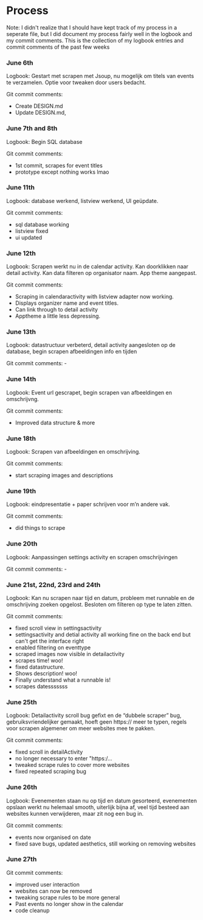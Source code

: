 # Process
Note: I didn't realize that I should have kept track of my process in a seperate file, but I did document my process fairly well in the logbook and my commit comments.
This is the collection of my logbook entries and commit comments of the past few weeks

### June 6th
Logbook: Gestart met scrapen met Jsoup, nu mogelijk om titels van events te verzamelen. Optie voor tweaken door users bedacht.

Git commit comments:
- Create DESIGN.md
- Update DESIGN.md,
### June 7th and 8th
Logbook: Begin SQL database

Git commit comments:
- 1st commit, scrapes for event titles
- prototype except nothing works lmao
### June 11th
Logbook: database werkend, listview werkend, UI geüpdate.

Git commit comments:
- sql database working
- listview fixed
- ui updated
### June 12th
Logbook: Scrapen werkt nu in de calendar activity. Kan doorklikken naar detail activity. Kan data filteren op organisator naam. App theme aangepast.

Git commit comments:
- Scraping in calendaractivity with listview adapter now working.
- Displays organizer name and event titles.
- Can link through to detail activity
- Apptheme a little less depressing.
### June 13th
Logbook: datastructuur verbeterd, detail activity aangesloten op de database, begin scrapen afbeeldingen info en tijden

Git commit comments: -
### June 14th
Logbook: Event url gescrapet, begin scrapen van afbeeldingen en omschrijvng.

Git commit comments:
- Improved data structure & more
### June 18th
Logbook: Scrapen van afbeeldingen en omschrijving.

Git commit comments:
- start scraping images and descriptions
### June 19th
Logbook: eindpresentatie + paper schrijven voor m’n andere vak.

Git commit comments:
- did things to scrape
### June 20th
Logbook: Aanpassingen settings activity en scrapen omschrijvingen

Git commit comments: -
### June 21st, 22nd, 23rd and 24th
Logbook: Kan nu scrapen naar tijd en datum, probleem met runnable en de omschrijving zoeken opgelost. Besloten om filteren op type te laten zitten.

Git commit comments:
- fixed scroll view in settingsactivity
- settingsactivity and detial activity all working fine on the back end but can't get the interface right
- enabled filtering on eventtype
- scraped images now visible in detailactivity
- scrapes time! woo!
- fixed datastructure.
- Shows description! woo!
- Finally understand what a runnable is!
- scrapes datesssssss
### June 25th
Logbook: Detailactivity scroll bug gefixt en de “dubbele scraper” bug, gebruiksvriendelijker gemaakt, hoeft geen https:// meer te typen, regels voor scrapen algemener om meer websites mee te pakken.

Git commit comments:
- fixed scroll in detailActivity
- no longer necessary to enter "https:/…
- tweaked scrape rules to cover more websites
- fixed repeated scraping bug
### June 26th
Logbook: Evenementen staan nu op tijd en datum gesorteerd, evenementen opslaan werkt nu helemaal smooth, uiterlijk bijna af, veel tijd besteed aan websites kunnen verwijderen, maar zit nog een bug in.

Git commit comments:
- events now organised on date
- fixed save bugs, updated aesthetics, still working on removing websites
### June 27th
Git commit comments:
- improved user interaction
- websites can now be removed
- tweaking scrape rules to be more general
- Past events no longer show in the calendar
- code cleanup
